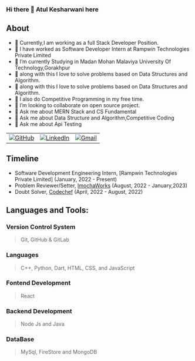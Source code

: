 ### Hi there 👋 Atul Kesharwani here



## About
- 🔭 Currently,I am working as a full Stack Developer Position.
- 🔭 I have worked as Software Developer Intern at Rampwin Technologies Private Limited
- 🌱 I’m currently Studying in Madan Mohan Malaviya University Of Technology,Gorakhpur
- 🌱  along with this I love to solve problems based on Data Structures and Algorithm.
- 🌱  along with this I love to solve problems based on Data Structures and Algorithm.
- 🌱 I also do Competitive Programming in my free time.
- 👯 I’m looking to collaborate on open source project.
- 💬 Ask me about MERN Stack and CS Fundamental
- 💬  Ask me about Data Structure and Algorithm,Competitive Coding
- 💬  Ask me about Api Testing

<table>
  <tr>
      <td><a href="https://github.com/Atu77l"><img src="https://img.shields.io/github/followers/Atu77l.svg?label=GitHub&style=social" alt="GitHub"></a></td>
    <td><a href="https://www.linkedin.com/in/kesharwaniatul/"><img src="https://img.shields.io/badge/LinkedIn--_.svg?style=social&logo=linkedin" alt="LinkedIn"></a></td>
    <td><a href="mailto:kesharwaniatul9935@gmail.com"><img src="https://img.shields.io/badge/Gmail--_.svg?style=social&logo=gmail" alt="Gmail"></a></td>
  </tr>
</table>

## Timeline

- Software Development Engineering Intern, [Rampwin Technologies Private Limited] (January, 2022 - Present)
- Problem Reviewer/Setter, [ImochaWorks](https://www.imocha.com/) (August, 2022 - January,2023)
- Doubt Solver, [Codechef](https://codechef.com/) (April, 2022 - August, 2022)

## Languages and Tools: 

### Version Control System
>Git, GitHub & GitLab

### Languages
>C++, Python, Dart, HTML, CSS, and JavaScript

### Fontend Development
> React

### Backend Development
> Node Js and Java

### DataBase
> MySql, FireStore and MongoDB
<!-- 
### Cloud
>AWS EC2,IAM and S3

### Mobile Application Development
>Flutter


## 🔭 I’m currently working on an interesting project.

## 🌱 I’m currently learning
* Complex Algorithms that helps in Competitive Programming.

## 👯 I’m looking to collaborate on

* For doing projects on **Web/App development**.

## Github Stats

<img src="https://github-readme-streak-stats.herokuapp.com/?user=Atu77l">




<br>

## 👨 Social

1. [LinkedIn](https://www.linkedin.com/in/kesharwaniatul/)
2. [LeetCode](https://leetcode.com/atulkesharwani/)
3. [CodeChef](https://www.codechef.com/users/atulkesharwani)
4. [Codeforces](http://codeforces.com/profile/Atu77l)
5. [HackerRank](https://www.hackerrank.com/atulkesharwani)
6. [GFG](https://auth.geeksforgeeks.org/user/atulkesharwani)
7. [Instagram](https://www.instagram.com/kesharwani1054/)

<div align="center">
  
Show some ❤️ by starring some of the repositories,maybe!
  



---

</div>
